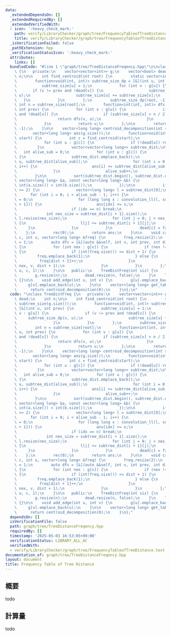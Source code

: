 ```yaml
---
data:
  _extendedDependsOn: []
  _extendedRequiredBy: []
  _extendedVerifiedWith:
  - icon: ':heavy_check_mark:'
    path: verify/LibraryChecker/graph/tree/FrequencyTableofTreeDistance.test.cpp
    title: verify/LibraryChecker/graph/tree/FrequencyTableofTreeDistance.test.cpp
  _isVerificationFailed: false
  _pathExtension: hpp
  _verificationStatusIcon: ':heavy_check_mark:'
  attributes:
    links: []
  bundledCode: "#line 1 \"graph/tree/TreeDistanceFreqency.hpp\"\n\nclass TreeDistFreq\
    \ {\n   private:\n    vector<vector<int>> g;\n    vector<bool> dead;\n    int\
    \ n;\n\n    int find_centroid(int root) {\n        static vector<int> subtree_size(g.size());\n\
    \        function<void(int, int)> subtree_size_dp = [&](int u, int prev) {\n \
    \           subtree_size[u] = 1;\n            for (int v : g[u]) {\n         \
    \       if (v != prev and !dead[v]) {\n                    subtree_size_dp(v,\
    \ u);\n                    subtree_size[u] += subtree_size[v];\n             \
    \   }\n            }\n        };\n        subtree_size_dp(root, -1);\n       \
    \ int n = subtree_size[root];\n        function<int(int, int)> dfs = [&](int u,\
    \ int prev) {\n            for (int v : g[u]) {\n                if (v != prev\
    \ and !dead[v]) {\n                    if (subtree_size[v] > n / 2) {\n      \
    \                  return dfs(v, u);\n                    }\n                }\n\
    \            }\n            return u;\n        };\n\n        return dfs(root,\
    \ -1);\n    }\n\n    vector<long long> centroid_decomposition(int start) {\n \
    \       vector<long long> ans(g.size());\n        function<void(int)> rec = [&](int\
    \ start) {\n            int c = find_centroid(start);\n            dead[c] = true;\n\
    \            for (int u : g[c]) {\n                if (!dead[u]) rec(u);\n   \
    \         }\n            vector<vector<long long>> subtree_dist;\n\n         \
    \   int alive_sub = 0;\n            for (int u : g[c]) {\n                if (!dead[u])\
    \ {\n                    subtree_dist.emplace_back();\n                    calc_freq(c,\
    \ u, subtree_dist[alive_sub]);\n                    for (int i = 0; i < int(subtree_dist[alive_sub].size());\
    \ i++) {\n                        ans[i] += subtree_dist[alive_sub][i];\n    \
    \                }\n                    alive_sub++;\n                }\n    \
    \        }\n\n            sort(subtree_dist.begin(), subtree_dist.end(), [](const\
    \ vector<long long> &a, const vector<long long> &b) {\n                return\
    \ int(a.size()) < int(b.size());\n            });\n\n            if (alive_sub\
    \ >= 2) {\n                vector<long long> l = subtree_dist[0];\n          \
    \      for (int i = 0; i < alive_sub - 1; i++) {\n                    int idx\
    \ = 0;\n                    for (long long x : convolution_ll(l, subtree_dist[i\
    \ + 1])) {\n                        ans[idx] += x;\n                        idx++;\n\
    \                        if (idx == n) break;\n                    }\n       \
    \             int nex_size = subtree_dist[i + 1].size();\n                   \
    \ l.resize(nex_size);\n                    for (int j = 0; j < nex_size; j++)\
    \ {\n                        l[j] += subtree_dist[i + 1][j];\n               \
    \     }\n                }\n            }\n            dead[c] = false;\n    \
    \    };\n        rec(0);\n        return ans;\n    }\n\n    void calc_freq(int\
    \ c, int u, vector<long long> &freq) {\n        freq.resize(2);\n        freq[1]\
    \ = 1;\n        auto dfs = [&](auto &&self, int v, int prev, int dist) -> void\
    \ {\n            for (int nex : g[v]) {\n                if (nex != prev and !dead[nex])\
    \ {\n                    if (int(freq.size()) <= dist + 1) {\n               \
    \         freq.emplace_back(1);\n                    } else {\n              \
    \          freq[dist + 1]++;\n                    }\n                    self(self,\
    \ nex, v, dist + 1);\n                }\n            }\n        };\n        dfs(dfs,\
    \ u, c, 1);\n    }\n\n   public:\n    TreeDistFreq(int siz) {\n        n = siz;\n\
    \        g.resize(n);\n        dead.resize(n, false);\n    }\n    TreeDistFreq()\
    \ {}\n\n    void add_edge(int u, int v) {\n        g[u].emplace_back(v);\n   \
    \     g[v].emplace_back(u);\n    }\n\n    vector<long long> get_table() {\n  \
    \      return centroid_decomposition(0);\n    }\n};\n"
  code: "\nclass TreeDistFreq {\n   private:\n    vector<vector<int>> g;\n    vector<bool>\
    \ dead;\n    int n;\n\n    int find_centroid(int root) {\n        static vector<int>\
    \ subtree_size(g.size());\n        function<void(int, int)> subtree_size_dp =\
    \ [&](int u, int prev) {\n            subtree_size[u] = 1;\n            for (int\
    \ v : g[u]) {\n                if (v != prev and !dead[v]) {\n               \
    \     subtree_size_dp(v, u);\n                    subtree_size[u] += subtree_size[v];\n\
    \                }\n            }\n        };\n        subtree_size_dp(root, -1);\n\
    \        int n = subtree_size[root];\n        function<int(int, int)> dfs = [&](int\
    \ u, int prev) {\n            for (int v : g[u]) {\n                if (v != prev\
    \ and !dead[v]) {\n                    if (subtree_size[v] > n / 2) {\n      \
    \                  return dfs(v, u);\n                    }\n                }\n\
    \            }\n            return u;\n        };\n\n        return dfs(root,\
    \ -1);\n    }\n\n    vector<long long> centroid_decomposition(int start) {\n \
    \       vector<long long> ans(g.size());\n        function<void(int)> rec = [&](int\
    \ start) {\n            int c = find_centroid(start);\n            dead[c] = true;\n\
    \            for (int u : g[c]) {\n                if (!dead[u]) rec(u);\n   \
    \         }\n            vector<vector<long long>> subtree_dist;\n\n         \
    \   int alive_sub = 0;\n            for (int u : g[c]) {\n                if (!dead[u])\
    \ {\n                    subtree_dist.emplace_back();\n                    calc_freq(c,\
    \ u, subtree_dist[alive_sub]);\n                    for (int i = 0; i < int(subtree_dist[alive_sub].size());\
    \ i++) {\n                        ans[i] += subtree_dist[alive_sub][i];\n    \
    \                }\n                    alive_sub++;\n                }\n    \
    \        }\n\n            sort(subtree_dist.begin(), subtree_dist.end(), [](const\
    \ vector<long long> &a, const vector<long long> &b) {\n                return\
    \ int(a.size()) < int(b.size());\n            });\n\n            if (alive_sub\
    \ >= 2) {\n                vector<long long> l = subtree_dist[0];\n          \
    \      for (int i = 0; i < alive_sub - 1; i++) {\n                    int idx\
    \ = 0;\n                    for (long long x : convolution_ll(l, subtree_dist[i\
    \ + 1])) {\n                        ans[idx] += x;\n                        idx++;\n\
    \                        if (idx == n) break;\n                    }\n       \
    \             int nex_size = subtree_dist[i + 1].size();\n                   \
    \ l.resize(nex_size);\n                    for (int j = 0; j < nex_size; j++)\
    \ {\n                        l[j] += subtree_dist[i + 1][j];\n               \
    \     }\n                }\n            }\n            dead[c] = false;\n    \
    \    };\n        rec(0);\n        return ans;\n    }\n\n    void calc_freq(int\
    \ c, int u, vector<long long> &freq) {\n        freq.resize(2);\n        freq[1]\
    \ = 1;\n        auto dfs = [&](auto &&self, int v, int prev, int dist) -> void\
    \ {\n            for (int nex : g[v]) {\n                if (nex != prev and !dead[nex])\
    \ {\n                    if (int(freq.size()) <= dist + 1) {\n               \
    \         freq.emplace_back(1);\n                    } else {\n              \
    \          freq[dist + 1]++;\n                    }\n                    self(self,\
    \ nex, v, dist + 1);\n                }\n            }\n        };\n        dfs(dfs,\
    \ u, c, 1);\n    }\n\n   public:\n    TreeDistFreq(int siz) {\n        n = siz;\n\
    \        g.resize(n);\n        dead.resize(n, false);\n    }\n    TreeDistFreq()\
    \ {}\n\n    void add_edge(int u, int v) {\n        g[u].emplace_back(v);\n   \
    \     g[v].emplace_back(u);\n    }\n\n    vector<long long> get_table() {\n  \
    \      return centroid_decomposition(0);\n    }\n};"
  dependsOn: []
  isVerificationFile: false
  path: graph/tree/TreeDistanceFreqency.hpp
  requiredBy: []
  timestamp: '2025-05-03 16:53:05+09:00'
  verificationStatus: LIBRARY_ALL_AC
  verifiedWith:
  - verify/LibraryChecker/graph/tree/FrequencyTableofTreeDistance.test.cpp
documentation_of: graph/tree/TreeDistanceFreqency.hpp
layout: document
title: Frequency Table of Tree Distance
---
```


## 概要

todo

## 計算量
todo